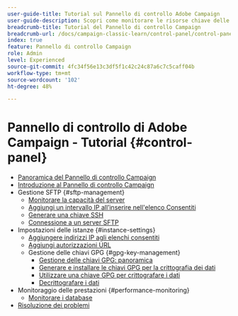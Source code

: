 ```yaml
---
user-guide-title: Tutorial sul Pannello di controllo Adobe Campaign
user-guide-description: Scopri come monitorare le risorse chiave delle istanze di Adobe Campaign ed eseguire attività di amministrazione nel Pannello di controllo Campaign.
breadcrumb-title: Tutorial del Pannello di controllo Campaign
breadcrumb-url: /docs/campaign-classic-learn/control-panel/control-panel-overview.html
index: true
feature: Pannello di controllo Campaign
role: Admin
level: Experienced
source-git-commit: 4fc34f56e13c3df5f1c42c24c87a6c7c5caff04b
workflow-type: tm+mt
source-wordcount: '102'
ht-degree: 48%

---
```



# Pannello di controllo di Adobe Campaign - Tutorial {#control-panel}

+ [Panoramica del Pannello di controllo Campaign](/help/control-panel-tutorials/control-panel-overview.md)
+ [Introduzione al Pannello di controllo Campaign](/help/control-panel-tutorials/get-started.md)
+ Gestione SFTP {#sftp-management}
   + [Monitorare la capacità del server](/help/control-panel-tutorials/sftp-management/monitor-server-capacity.md)
   + [Aggiungi un intervallo IP all’inserire nell&#39;elenco Consentiti](/help/control-panel-tutorials/sftp-management/add-ip-range-to-allowlist.md)
   + [Generare una chiave SSH](/help/control-panel-tutorials/sftp-management/generate-ssh-key.md)
   + [Connessione a un server SFTP](/help/control-panel-tutorials/sftp-management/connect-to-sftp-server.md)
+ Impostazioni delle istanze {#instance-settings}
   + [Aggiungere indirizzi IP agli elenchi consentiti](/help/control-panel-tutorials/instance-settings/ip-allow-listing.md)
   + [Aggiungi autorizzazioni URL](/help/control-panel-tutorials/instance-settings/add-url-permissions.md)
   + Gestione delle chiavi GPG {#gpg-key-management}
      + [Gestione delle chiavi GPG: panoramica](/help/control-panel-tutorials/instance-settings/gpg-key-management/gpg-key-management-overview.md)
      + [Generare e installare le chiavi GPG per la crittografia dei dati](/help/control-panel-tutorials/instance-settings/gpg-key-management/generate-and-install-gpg-keys-for-data-encryption.md)
      + [Utilizzare una chiave GPG per crittografare i dati](/help/control-panel-tutorials/instance-settings/gpg-key-management/use-a-gpg-key-to-encrypt-data.md)
      + [Decrittografare i dati](/help/control-panel-tutorials/instance-settings/gpg-key-management/decrypt-data.md)
+ Monitoraggio delle prestazioni {#performance-monitoring}
   + [Monitorare i database](/help/control-panel-tutorials/performance-monitoring/monitor-databases.md)
+ [Risoluzione dei problemi](/help/control-panel-tutorials/troubleshooting.md)